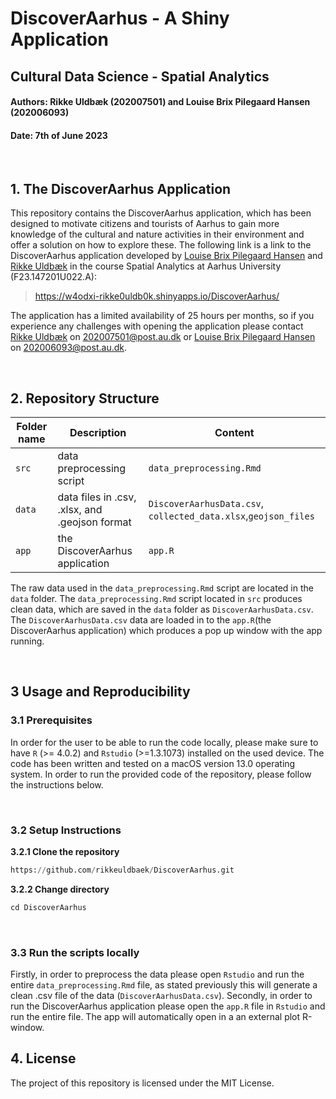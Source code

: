 # **DiscoverAarhus - A Shiny Application**
## **Cultural Data Science - Spatial Analytics** 
#### Authors: Rikke Uldbæk (202007501) and Louise Brix Pilegaard Hansen (202006093) 
#### Date: 7th of June 2023

<br>

## **1. The DiscoverAarhus Application**

This repository contains the DiscoverAarhus application, which has been designed to motivate citizens and tourists of Aarhus to gain more knowledge of the cultural and nature activities in their environment and offer a solution on how to explore these. The following link is a link to the DiscoverAarhus application developed by [Louise Brix Pilegaard Hansen](https://github.com/louisebphansen) and [Rikke Uldbæk](https://github.com/rikkeuldbaek) in the course Spatial Analytics at Aarhus University (F23.147201U022.A):

> https://w4odxi-rikke0uldb0k.shinyapps.io/DiscoverAarhus/

The application has a limited availability of 25 hours per months, so if you experience any challenges with opening the application please contact [Rikke Uldbæk](https://github.com/rikkeuldbaek) on 202007501@post.au.dk or [Louise Brix Pilegaard Hansen](https://github.com/louisebphansen) on 202006093@post.au.dk. 

<br> 


## **2. Repository Structure**

|Folder name|Description|Content|
|---|---|---|
|```src```|data preprocessing script |```data_preprocessing.Rmd```|
|```data```|data files in .csv, .xlsx, and .geojson format|```DiscoverAarhusData.csv```, ```collected_data.xlsx```,```geojson_files``` |
|```app```|the DiscoverAarhus application|```app.R```|

The raw data used in the ```data_preprocessing.Rmd``` script are located in the ```data``` folder. The ```data_preprocessing.Rmd``` script located in ```src``` produces clean data, which are saved in the ```data``` folder as ```DiscoverAarhusData.csv```.  The ```DiscoverAarhusData.csv``` data are loaded in to the ```app.R```(the DiscoverAarhus application) which produces a pop up window with the app running. 

<br>

## **3 Usage and Reproducibility**
### **3.1 Prerequisites** 
In order for the user to be able to run the code locally, please make sure to have ```R``` (>= 4.0.2) and ```Rstudio```  (>=1.3.1073) installed on the used device. The code has been written and tested on a macOS version 13.0 operating system. In order to run the provided code of the repository, please follow the instructions below.

<br>

### **3.2 Setup Instructions** 
**3.2.1 Clone the repository**
```python
https://github.com/rikkeuldbaek/DiscoverAarhus.git
 ```

 **3.2.2 Change directory** <br>
```python
cd DiscoverAarhus
```
<br>

### **3.3 Run the scripts locally** 
Firstly, in order to preprocess the data please open ```Rstudio``` and run the entire ```data_preprocessing.Rmd``` file, as stated previously this will generate a clean .csv file of the data (```DiscoverAarhusData.csv```). Secondly, in order to run the DiscoverAarhus application please open the ```app.R``` file in ```Rstudio``` and run the entire file. The app will automatically open in a an external plot R-window.  


## **4. License** 
The project of this repository is licensed under the MIT License. 

